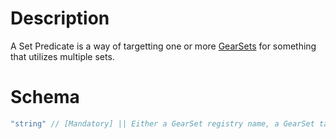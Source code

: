 # Description
A Set Predicate is a way of targetting one or more [GearSets](./GearSet.md) for something that utilizes multiple sets.

# Schema
```js
"string" // [Mandatory] || Either a GearSet registry name, a GearSet tag, if the string begins with #.
```
